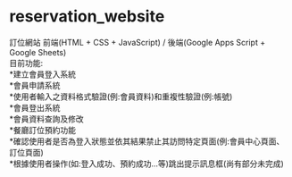 # reservation_website
 訂位網站 前端(HTML + CSS + JavaScript) / 後端(Google Apps Script + Google Sheets)<br/>
 目前功能:<br/>
 *建立會員登入系統<br/>
 *會員申請系統<br/>
 *使用者輸入之資料格式驗證(例:會員資料)和重複性驗證(例:帳號)<br/>
 *會員登出系統<br/>
 *會員資料查詢及修改<br/>
 *餐廳訂位預約功能<br/>
 *確認使用者是否為登入狀態並依其結果禁止其訪問特定頁面(例:會員中心頁面、訂位頁面)<br/>
 *根據使用者操作(如:登入成功、預約成功...等)跳出提示訊息框(尚有部分未完成)<br/>
 
